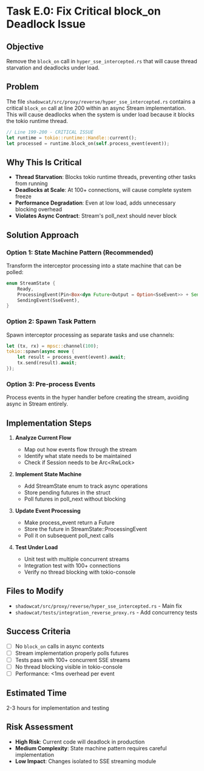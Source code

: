 # Task E.0: Fix Critical block_on Deadlock Issue

## Objective
Remove the `block_on` call in `hyper_sse_intercepted.rs` that will cause thread starvation and deadlocks under load.

## Problem
The file `shadowcat/src/proxy/reverse/hyper_sse_intercepted.rs` contains a critical `block_on` call at line 200 within an async Stream implementation. This will cause deadlocks when the system is under load because it blocks the tokio runtime thread.

```rust
// Line 199-200 - CRITICAL ISSUE
let runtime = tokio::runtime::Handle::current();
let processed = runtime.block_on(self.process_event(event));
```

## Why This Is Critical
- **Thread Starvation**: Blocks tokio runtime threads, preventing other tasks from running
- **Deadlocks at Scale**: At 100+ connections, will cause complete system freeze
- **Performance Degradation**: Even at low load, adds unnecessary blocking overhead
- **Violates Async Contract**: Stream's poll_next should never block

## Solution Approach

### Option 1: State Machine Pattern (Recommended)
Transform the interceptor processing into a state machine that can be polled:

```rust
enum StreamState {
    Ready,
    ProcessingEvent(Pin<Box<dyn Future<Output = Option<SseEvent>> + Send>>),
    SendingEvent(SseEvent),
}
```

### Option 2: Spawn Task Pattern
Spawn interceptor processing as separate tasks and use channels:

```rust
let (tx, rx) = mpsc::channel(100);
tokio::spawn(async move {
    let result = process_event(event).await;
    tx.send(result).await;
});
```

### Option 3: Pre-process Events
Process events in the hyper handler before creating the stream, avoiding async in Stream entirely.

## Implementation Steps

1. **Analyze Current Flow**
   - Map out how events flow through the stream
   - Identify what state needs to be maintained
   - Check if Session needs to be Arc<RwLock<Session>>

2. **Implement State Machine**
   - Add StreamState enum to track async operations
   - Store pending futures in the struct
   - Poll futures in poll_next without blocking

3. **Update Event Processing**
   - Make process_event return a Future
   - Store the future in StreamState::ProcessingEvent
   - Poll it on subsequent poll_next calls

4. **Test Under Load**
   - Unit test with multiple concurrent streams
   - Integration test with 100+ connections
   - Verify no thread blocking with tokio-console

## Files to Modify
- `shadowcat/src/proxy/reverse/hyper_sse_intercepted.rs` - Main fix
- `shadowcat/tests/integration_reverse_proxy.rs` - Add concurrency tests

## Success Criteria
- [ ] No `block_on` calls in async contexts
- [ ] Stream implementation properly polls futures
- [ ] Tests pass with 100+ concurrent SSE streams
- [ ] No thread blocking visible in tokio-console
- [ ] Performance: <1ms overhead per event

## Estimated Time
2-3 hours for implementation and testing

## Risk Assessment
- **High Risk**: Current code will deadlock in production
- **Medium Complexity**: State machine pattern requires careful implementation
- **Low Impact**: Changes isolated to SSE streaming module